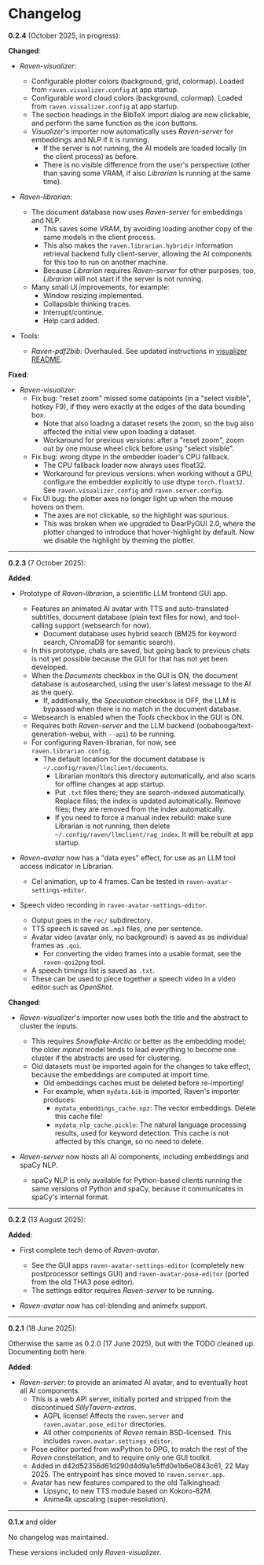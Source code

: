 # Changelog

**0.2.4** (October 2025, in progress):

**Changed**:

- *Raven-visualizer*:
  - Configurable plotter colors (background, grid, colormap). Loaded from `raven.visualizer.config` at app startup.
  - Configurable word cloud colors (background, colormap). Loaded from `raven.visualizer.config` at app startup.
  - The section headings in the BibTeX import dialog are now clickable, and perform the same function as the icon buttons.
  - *Visualizer*'s importer now automatically uses *Raven-server* for embeddings and NLP if it is running.
    - If the server is not running, the AI models are loaded locally (in the client process) as before.
    - There is no visible difference from the user's perspective (other than saving some VRAM, if also *Librarian* is running at the same time).

- *Raven-librarian*:
  - The document database now uses *Raven-server* for embeddings and NLP.
    - This saves some VRAM, by avoiding loading another copy of the same models in the client process.
    - This also makes the `raven.librarian.hybridir` information retrieval backend fully client-server, allowing the AI components for this too to run on another machine.
    - Because *Librarian* requires *Raven-server* for other purposes, too, *Librarian* will not start if the server is not running.
  - Many small UI improvements, for example:
    - Window resizing implemented.
    - Collapsible thinking traces.
    - Interrupt/continue.
    - Help card added.

- Tools:
  - *Raven-pdf2bib*: Overhauled. See updated instructions in [visualizer README](raven/visualizer/README.md).


**Fixed**:

- *Raven-visualizer*:
  - Fix bug: "reset zoom" missed some datapoints (in a "select visible", hotkey F9), if they were exactly at the edges of the data bounding box.
    - Note that also loading a dataset resets the zoom, so the bug also affected the initial view upon loading a dataset.
    - Workaround for previous versions: after a "reset zoom", zoom out by one mouse wheel click before using "select visible".
  - Fix bug: wrong dtype in the embedder loader's CPU fallback.
    - The CPU fallback loader now always uses float32.
    - Workaround for previous versions: when working without a GPU, configure the embedder explicitly to use dtype `torch.float32`. See `raven.visualizer.config` and `raven.server.config`.
  - Fix UI bug: the plotter axes no longer light up when the mouse hovers on them.
    - The axes are not clickable, so the highlight was spurious.
    - This was broken when we upgraded to DearPyGUI 2.0, where the plotter changed to introduce that hover-highlight by default. Now we disable the highlight by theming the plotter.


---

**0.2.3** (7 October 2025):

**Added**:

- Prototype of *Raven-librarian*, a scientific LLM frontend GUI app.
  - Features an animated AI avatar with TTS and auto-translated subtitles, document database (plain text files for now), and tool-calling support (websearch for now).
    - Document database uses hybrid search (BM25 for keyword search, ChromaDB for semantic search).
  - In this prototype, chats are saved, but going back to previous chats is not yet possible because the GUI for that has not yet been developed.
  - When the *Documents* checkbox in the GUI is ON, the document database is autosearched, using the user's latest message to the AI as the query.
    - If, additionally, the *Speculation* checkbox is OFF, the LLM is bypassed when there is no match in the document database.
  - Websearch is enabled when the *Tools* checkbox in the GUI is ON.
  - Requires both *Raven-server* and the LLM backend (oobabooga/text-generation-webui, with `--api`) to be running.
  - For configuring Raven-librarian, for now, see `raven.librarian.config`.
    - The default location for the document database is `~/.config/raven/llmclient/documents`.
      - Librarian monitors this directory automatically, and also scans for offline changes at app startup.
      - Put `.txt` files there; they are search-indexed automatically. Replace files; the index is updated automatically. Remove files; they are removed from the index automatically.
      - If you need to force a manual index rebuild: make sure Librarian is not running, then delete `~/.config/raven/llmclient/rag_index`. It will be rebuilt at app startup.

- *Raven-avatar* now has a "data eyes" effect, for use as an LLM tool access indicator in Librarian.
  - Cel animation, up to 4 frames. Can be tested in `raven-avatar-settings-editor`.

- Speech video recording in `raven-avatar-settings-editor`.
  - Output goes in the `rec/` subdirectory.
  - TTS speech is saved as `.mp3` files, one per sentence.
  - Avatar video (avatar only, no background) is saved as as individual frames as `.qoi`.
    - For converting the video frames into a usable format, see the `raven-qoi2png` tool.
  - A speech timings list is saved as `.txt`.
  - These can be used to piece together a speech video in a video editor such as *OpenShot*.


**Changed**:

- *Raven-visualizer*'s importer now uses both the title and the abstract to cluster the inputs.
  - This requires *Snowflake-Arctic* or better as the embedding model; the older *mpnet* model tends to lead everything to become one cluster if the abstracts are used for clustering.
  - Old datasets must be imported again for the changes to take effect, because the embeddings are computed at import time.
    - Old embeddings caches must be deleted before re-importing!
    - For example, when `mydata.bib` is imported, Raven's importer produces:
      - `mydata_embeddings_cache.npz`: The vector embeddings. Delete this cache file!
      - `mydata_nlp_cache.pickle`: The natural language processing results, used for keyword detection. This cache is not affected by this change, so no need to delete.

- *Raven-server* now hosts all AI components, including embeddings and spaCy NLP.
  - spaCy NLP is only available for Python-based clients running the same versions of Python and spaCy, because it communicates in spaCy's internal format.


---

**0.2.2** (13 August 2025):

**Added**:

- First complete tech demo of *Raven-avatar*.
  - See the GUI apps `raven-avatar-settings-editor` (completely new postprocessor settings GUI) and `raven-avatar-pose-editor` (ported from the old THA3 pose editor).
  - The settings editor requires *Raven-server* to be running.

- *Raven-avatar* now has cel-blending and animefx support.


---

**0.2.1** (18 June 2025):

Otherwise the same as 0.2.0 (17 June 2025), but with the TODO cleaned up. Documenting both here.

**Added**:

- *Raven-server*: to provide an animated AI avatar, and to eventually host all AI components.
  - This is a web API server, initially ported and stripped from the discontinued *SillyTavern-extras*.
    - AGPL license! Affects the `raven.server` and `raven.avatar.pose_editor` directories.
    - All other components of *Raven* remain BSD-licensed. This includes `raven.avatar.settings_editor`.
  - Pose editor ported from wxPython to DPG, to match the rest of the *Raven* constellation, and to require only one GUI toolkit.
  - Added in d42d52356d61d290d4d9a1e5ffd0e1b6e0843c61, 22 May 2025. The entrypoint has since moved to `raven.server.app`.
  - Avatar has new features compared to the old Talkinghead:
    - Lipsync, to new TTS module based on Kokoro-82M.
    - Anime4k upscaling (super-resolution).


---


**0.1.x** and older

No changelog was maintained.

These versions included only *Raven-visualizer*.
